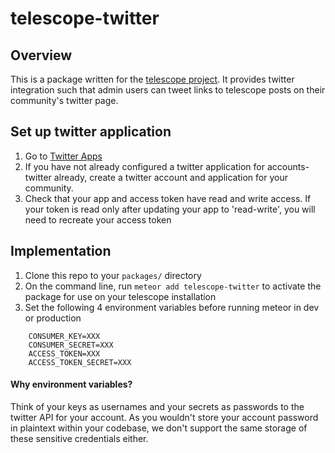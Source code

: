 # telescope-twitter

## Overview

This is a package written for the [telescope project](http://www.telesc.pe/).  It provides twitter integration such that admin users can tweet links to telescope posts on their community's twitter page.

## Set up twitter application

1. Go to [Twitter Apps](https://apps.twitter.com/)
2. If you have not already configured a twitter application for accounts-twitter already, create a twitter account and application for your community.
3. Check that your app and access token have read and write access.  If your token is read only after updating your app to 'read-write', you will need to recreate your access token

## Implementation

1. Clone this repo to your `packages/` directory
2. On the command line, run `meteor add telescope-twitter` to activate the package for use on your telescope installation
3. Set the following 4 environment variables before running meteor in dev or production

````
	CONSUMER_KEY=XXX
	CONSUMER_SECRET=XXX
	ACCESS_TOKEN=XXX
	ACCESS_TOKEN_SECRET=XXX
````	

#### Why environment variables?

Think of your keys as usernames and your secrets as passwords to the twitter API for your account.  As you wouldn't store your account password in plaintext within your codebase, we don't support the same storage of these sensitive credentials either.
